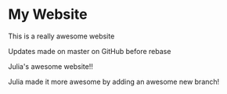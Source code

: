 # My Website

This is a really awesome website

Updates made on master on GitHub before rebase

Julia's awesome website!!

Julia made it more awesome by adding an awesome new branch!
